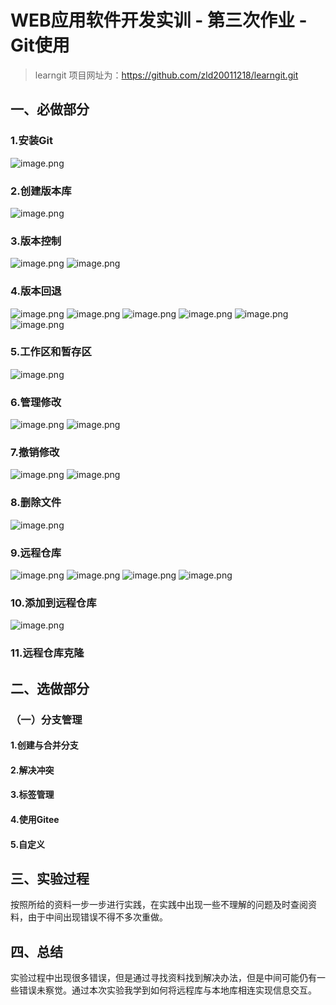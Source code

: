 # WEB应用软件开发实训 - 第三次作业 - Git使用
> learngit 项目网址为：https://github.com/zld20011218/learngit.git
## 一、必做部分
### 1.安装Git
![image.png](https://i.loli.net/2021/05/31/1kAJMdD8tC4Easv.png)
### 2.创建版本库
![image.png](https://i.loli.net/2021/05/31/WcXZGbF1mto2LQi.png)
### 3.版本控制
![image.png](https://i.loli.net/2021/05/31/aY59pZcr7KIstP6.png)
![image.png](https://i.loli.net/2021/05/31/jKXfsdqGELp6JcC.png)
### 4.版本回退
![image.png](https://i.loli.net/2021/05/31/J5LeIqtNvlKRSUi.png)
![image.png](https://i.loli.net/2021/05/31/M9icTEAenk2t31J.png)
![image.png](https://i.loli.net/2021/05/31/RLCIpTJHjsgVM7q.png)
![image.png](https://i.loli.net/2021/05/31/jWk2NSxIqZpJuUD.png)
![image.png](https://i.loli.net/2021/05/31/9I53kRPuOiftDGJ.png)
![image.png](https://i.loli.net/2021/05/31/3wjy4C7EqU9GKIp.png)
### 5.工作区和暂存区
![image.png](https://i.loli.net/2021/05/31/YSbpXj5geRWaQr9.png)
### 6.管理修改
![image.png](https://i.loli.net/2021/05/31/mdyrfhiaH3jsVqT.png)
![image.png](https://i.loli.net/2021/05/31/Fscv7Ozaj2r3LM5.png)
### 7.撤销修改
![image.png](https://i.loli.net/2021/05/31/hTuGYm39tkJHv1g.png)
![image.png](https://i.loli.net/2021/05/31/JtdHa6cfYxTeVpl.png)
### 8.删除文件
![image.png](https://i.loli.net/2021/05/31/dJyfTIF6ab5DA2z.png)
### 9.远程仓库
![image.png](https://i.loli.net/2021/05/31/pmGMqTKvPj9zXQw.png)
![image.png](https://i.loli.net/2021/05/31/bmPZXIMAHzjsYKh.png)
![image.png](https://i.loli.net/2021/05/31/y13LzVRu47qlSEB.png)
![image.png](https://i.loli.net/2021/05/31/v9YDqbcZ5wCoKWV.png)
### 10.添加到远程仓库
![image.png](https://i.loli.net/2021/05/31/y3x8thvmUpgGIjF.png)
### 11.远程仓库克隆
## 二、选做部分
### （一）分支管理
#### 1.创建与合并分支
#### 2.解决冲突
#### 3.标签管理
#### 4.使用Gitee
#### 5.自定义
## 三、实验过程
按照所给的资料一步一步进行实践，在实践中出现一些不理解的问题及时查阅资料，由于中间出现错误不得不多次重做。
## 四、总结
实验过程中出现很多错误，但是通过寻找资料找到解决办法，但是中间可能仍有一些错误未察觉。通过本次实验我学到如何将远程库与本地库相连实现信息交互。
